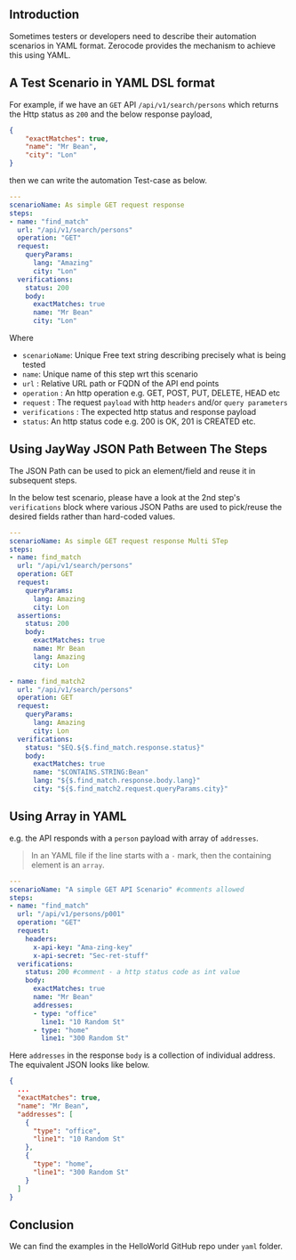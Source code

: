 ## Introduction
Sometimes testers or developers need to describe their automation scenarios in YAML format. Zerocode provides the mechanism to achieve this using YAML.

## A Test Scenario in YAML DSL format
For example, if we have an `GET` API `/api/v1/search/persons` which returns the Http status as `200` and the below response payload,
```json
{
	"exactMatches": true,
	"name": "Mr Bean",
	"city": "Lon"
}
```
then we can write the automation Test-case as below.

```yaml
---
scenarioName: As simple GET request response
steps:
- name: "find_match"
  url: "/api/v1/search/persons"
  operation: "GET"
  request:
    queryParams:
      lang: "Amazing"
      city: "Lon"
  verifications:
    status: 200
    body:
      exactMatches: true
      name: "Mr Bean"
      city: "Lon"
``` 

Where
+ `scenarioName`: Unique Free text string describing precisely what is being tested
+ `name`: Unique name of this step wrt this scenario
+ `url` : Relative URL path or FQDN of the API end points
+ `operation` : An http operation e.g. GET, POST, PUT, DELETE, HEAD etc
+ `request` : The request `payload` with http `headers` and/or `query parameters`
+ `verifications` : The expected http status and response payload
+ `status`: An http status code e.g. 200 is OK, 201 is CREATED etc.

## Using JayWay JSON Path Between The Steps
The JSON Path can be used to pick an element/field and reuse it in subsequent steps.

In the below test scenario, please have a look at the 2nd step's `verifications` block where various JSON Paths are used to pick/reuse the desired fields rather than hard-coded values.

```yaml
---
scenarioName: As simple GET request response Multi STep
steps:
- name: find_match
  url: "/api/v1/search/persons"
  operation: GET
  request:
    queryParams:
      lang: Amazing
      city: Lon
  assertions:
    status: 200
    body:
      exactMatches: true
      name: Mr Bean
      lang: Amazing
      city: Lon

- name: find_match2
  url: "/api/v1/search/persons"
  operation: GET
  request:
    queryParams:
      lang: Amazing
      city: Lon
  verifications:
    status: "$EQ.${$.find_match.response.status}"
    body:
      exactMatches: true
      name: "$CONTAINS.STRING:Bean"
      lang: "${$.find_match.response.body.lang}"
      city: "${$.find_match2.request.queryParams.city}"
```

## Using Array in YAML
e.g. the API responds with a `person` payload with array of `addresses`.

> In an YAML file if the line starts with a `-` mark, then the containing element is an `array`.

```yaml
---
scenarioName: "A simple GET API Scenario" #comments allowed
steps:
- name: "find_match"
  url: "/api/v1/persons/p001"
  operation: "GET"
  request:
    headers:
      x-api-key: "Ama-zing-key"
      x-api-secret: "Sec-ret-stuff"
  verifications:
    status: 200 #comment - a http status code as int value
    body:
      exactMatches: true
      name: "Mr Bean"
      addresses:
      - type: "office"
        line1: "10 Random St"
      - type: "home"
        line1: "300 Random St"
```

Here `addresses` in the response `body` is a collection of individual address. 
The equivalent JSON looks like below.
```json
{
  ...
  "exactMatches": true,
  "name": "Mr Bean",
  "addresses": [
    {
      "type": "office",
      "line1": "10 Random St"
    },
    {
      "type": "home",
      "line1": "300 Random St"
    }
  ]
}
```

## Conclusion
We can find the examples in the HelloWorld GitHub repo under `yaml` folder.